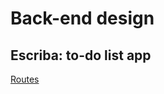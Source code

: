 # Back-end design

## Escriba: to-do list app
<a href="https://github.com/samarog/Capstone-3/blob/main/index.js">Routes</a>
